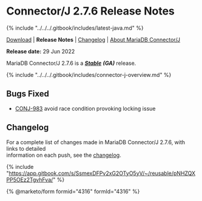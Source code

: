 # Connector/J 2.7.6 Release Notes

{% include "../../../.gitbook/includes/latest-java.md" %}

[Download](https://mariadb.com/downloads/connectors) | **Release Notes** | [Changelog](../changelogs/2.7/2.7.6.md) | [About MariaDB Connector/J](https://app.gitbook.com/s/CjGYMsT2MVP4nd3IyW2L/mariadb-connector-j/about-mariadb-connector-j)

**Release date:** 29 Jun 2022

MariaDB Connector/J 2.7.6 is a [_**Stable**_](../../../community-server/about/release-criteria.md) _**(GA)**_ release.

{% include "../../../.gitbook/includes/connector-j-overview.md" %}

## Bugs Fixed

* [CONJ-983](https://jira.mariadb.org/browse/CONJ-983) avoid race condition provoking locking issue

## Changelog

For a complete list of changes made in MariaDB Connector/J 2.7.6, with links to detailed\
information on each push, see the [changelog](../changelogs/2.7/2.7.6.md).

{% include "https://app.gitbook.com/s/SsmexDFPv2xG2OTyO5yV/~/reusable/pNHZQXPP5OEz2TgvhFva/" %}

{% @marketo/form formid="4316" formId="4316" %}
